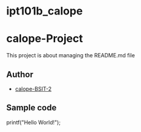 # ipt101b_calope
# calope-Project
This project is about managing the README.md file
## Author
* [calope-BSIT-2](https://github.com/seancliffordc-BSIT-2)
## Sample code
printf("Hello World!");
